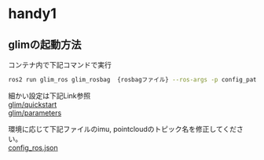 # handy1

## glimの起動方法
コンテナ内で下記コマンドで実行
``` bash
ros2 run glim_ros glim_rosbag  {rosbagファイル} --ros-args -p config_path:=/home/cub/colcon_ws/src/cub/handy1_bringup/config/glim_params/
```
細かい設定は下記Link参照  
[glim/quickstart](https://koide3.github.io/glim/quickstart.html)  
[glim/parameters](https://koide3.github.io/glim/parameters.html)

環境に応じて下記ファイルのimu, pointcloudのトピック名を修正してください。  
[config_ros.json](/ros/cub_bringup/params/glim_params/config_ros.json)
